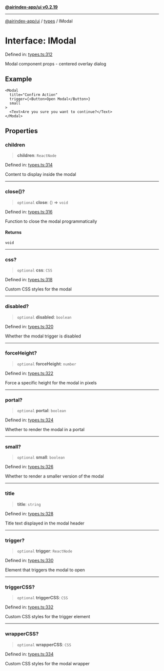 [**@airindex-app/ui v0.2.19**](../../README.md)

***

[@airindex-app/ui](../../README.md) / [types](../README.md) / IModal

# Interface: IModal

Defined in: [types.ts:312](https://github.com/airindex-app/ui/blob/main/src/types.ts#L312)

Modal component props - centered overlay dialog

## Example

```tsx
<Modal
  title="Confirm Action"
  trigger={<Button>Open Modal</Button>}
  small
>
  <Text>Are you sure you want to continue?</Text>
</Modal>
```

## Properties

### children

> **children**: `ReactNode`

Defined in: [types.ts:314](https://github.com/airindex-app/ui/blob/main/src/types.ts#L314)

Content to display inside the modal

***

### close()?

> `optional` **close**: () => `void`

Defined in: [types.ts:316](https://github.com/airindex-app/ui/blob/main/src/types.ts#L316)

Function to close the modal programmatically

#### Returns

`void`

***

### css?

> `optional` **css**: `CSS`

Defined in: [types.ts:318](https://github.com/airindex-app/ui/blob/main/src/types.ts#L318)

Custom CSS styles for the modal

***

### disabled?

> `optional` **disabled**: `boolean`

Defined in: [types.ts:320](https://github.com/airindex-app/ui/blob/main/src/types.ts#L320)

Whether the modal trigger is disabled

***

### forceHeight?

> `optional` **forceHeight**: `number`

Defined in: [types.ts:322](https://github.com/airindex-app/ui/blob/main/src/types.ts#L322)

Force a specific height for the modal in pixels

***

### portal?

> `optional` **portal**: `boolean`

Defined in: [types.ts:324](https://github.com/airindex-app/ui/blob/main/src/types.ts#L324)

Whether to render the modal in a portal

***

### small?

> `optional` **small**: `boolean`

Defined in: [types.ts:326](https://github.com/airindex-app/ui/blob/main/src/types.ts#L326)

Whether to render a smaller version of the modal

***

### title

> **title**: `string`

Defined in: [types.ts:328](https://github.com/airindex-app/ui/blob/main/src/types.ts#L328)

Title text displayed in the modal header

***

### trigger?

> `optional` **trigger**: `ReactNode`

Defined in: [types.ts:330](https://github.com/airindex-app/ui/blob/main/src/types.ts#L330)

Element that triggers the modal to open

***

### triggerCSS?

> `optional` **triggerCSS**: `CSS`

Defined in: [types.ts:332](https://github.com/airindex-app/ui/blob/main/src/types.ts#L332)

Custom CSS styles for the trigger element

***

### wrapperCSS?

> `optional` **wrapperCSS**: `CSS`

Defined in: [types.ts:334](https://github.com/airindex-app/ui/blob/main/src/types.ts#L334)

Custom CSS styles for the modal wrapper

